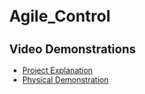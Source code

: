 # Agile_Control

## Video Demonstrations
- [Project Explanation](https://youtu.be/4L6U65ztt2w)
- [Physical Demonstration](https://youtu.be/s8vOS_nOkSQ)
